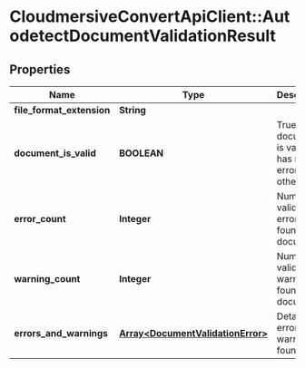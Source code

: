 # CloudmersiveConvertApiClient::AutodetectDocumentValidationResult

## Properties
Name | Type | Description | Notes
------------ | ------------- | ------------- | -------------
**file_format_extension** | **String** |  | [optional] 
**document_is_valid** | **BOOLEAN** | True if the document is valid and has no errors, false otherwise | [optional] 
**error_count** | **Integer** | Number of validation errors found in the document | [optional] 
**warning_count** | **Integer** | Number of validation warnings found in the document | [optional] 
**errors_and_warnings** | [**Array&lt;DocumentValidationError&gt;**](DocumentValidationError.md) | Details of errors and warnings found | [optional] 


